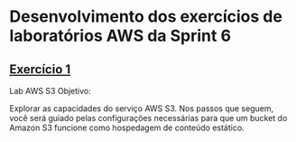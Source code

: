 # Desenvolvimento dos exercícios de laboratórios AWS da Sprint 6

## [Exercício 1](https://github.com/telmacarvalho/programa_de_bolsas_compass/tree/main/Sprint%206/Data_%26_Analytics/Exerc%C3%ADcio_1)

Lab AWS S3
Objetivo:


Explorar as capacidades do serviço AWS S3.  Nos passos que seguem, você será guiado pelas configurações necessárias para que um bucket do Amazon S3 funcione como hospedagem de conteúdo estático.
